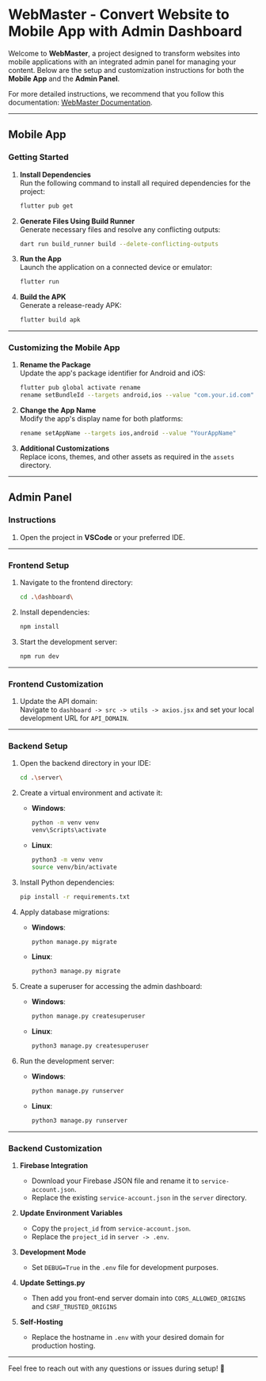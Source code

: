 
# WebMaster - Convert Website to Mobile App with Admin Dashboard

Welcome to **WebMaster**, a project designed to transform websites into mobile applications with an integrated admin panel for managing your content. Below are the setup and customization instructions for both the **Mobile App** and the **Admin Panel**.  

For more detailed instructions, we recommend that you follow this documentation: [WebMaster Documentation](https://codecrazetech.github.io/webmaster/docs/intro).

---

## Mobile App

### Getting Started

1. **Install Dependencies**  
   Run the following command to install all required dependencies for the project:
   ```bash
   flutter pub get
   ```

2. **Generate Files Using Build Runner**  
   Generate necessary files and resolve any conflicting outputs:
   ```bash
   dart run build_runner build --delete-conflicting-outputs
   ```

3. **Run the App**  
   Launch the application on a connected device or emulator:
   ```bash
   flutter run
   ```

4. **Build the APK**  
   Generate a release-ready APK:
   ```bash
   flutter build apk
   ```

---

### Customizing the Mobile App

1. **Rename the Package**  
   Update the app's package identifier for Android and iOS:
   ```bash
   flutter pub global activate rename
   rename setBundleId --targets android,ios --value "com.your.id.com"
   ```

2. **Change the App Name**  
   Modify the app's display name for both platforms:
   ```bash
   rename setAppName --targets ios,android --value "YourAppName"
   ```

3. **Additional Customizations**  
   Replace icons, themes, and other assets as required in the `assets` directory.

---

## Admin Panel

### Instructions

1. Open the project in **VSCode** or your preferred IDE.

---

### Frontend Setup

1. Navigate to the frontend directory:
   ```bash
   cd .\dashboard\
   ```

2. Install dependencies:
   ```bash
   npm install
   ```

3. Start the development server:
   ```bash
   npm run dev
   ```


---
### Frontend Customization

1. Update the API domain:  
   Navigate to `dashboard -> src -> utils -> axios.jsx` and set your local development URL for `API_DOMAIN`.


---

### Backend Setup


1. Open the backend directory in your IDE:
   ```bash
   cd .\server\
   ```

2. Create a virtual environment and activate it:
   - **Windows**:
     ```bash
     python -m venv venv
     venv\Scripts\activate
     ```
   - **Linux**:
     ```bash
     python3 -m venv venv
     source venv/bin/activate
     ```

3. Install Python dependencies:
   ```bash
   pip install -r requirements.txt
   ```

4. Apply database migrations:
   - **Windows**:
     ```bash
     python manage.py migrate
     ```
   - **Linux**:
     ```bash
     python3 manage.py migrate
     ```

5. Create a superuser for accessing the admin dashboard:
   - **Windows**:
     ```bash
     python manage.py createsuperuser
     ```
   - **Linux**:
     ```bash
     python3 manage.py createsuperuser
     ```

6. Run the development server:
   - **Windows**:
     ```bash
     python manage.py runserver
     ```
   - **Linux**:
     ```bash
     python3 manage.py runserver
     ```

---

### Backend Customization

1. **Firebase Integration**  
   - Download your Firebase JSON file and rename it to `service-account.json`.  
   - Replace the existing `service-account.json` in the `server` directory.  

2. **Update Environment Variables**  
   - Copy the `project_id` from `service-account.json`.  
   - Replace the `project_id` in `server -> .env`.
  
3. **Development Mode**  
   - Set `DEBUG=True` in the `.env` file for development purposes.
  
4. **Update Settings.py**  
   - Then add you front-end server domain into `CORS_ALLOWED_ORIGINS` and `CSRF_TRUSTED_ORIGINS`

5. **Self-Hosting**  
   - Replace the hostname in `.env` with your desired domain for production hosting.

---

Feel free to reach out with any questions or issues during setup! 🚀

